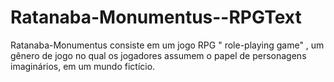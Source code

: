 # Ratanaba-Monumentus--RPGText

Ratanaba-Monumentus consiste em um jogo RPG " role-playing game" , um gênero de jogo no qual os jogadores assumem o papel de personagens imaginários, em um mundo fictício.
